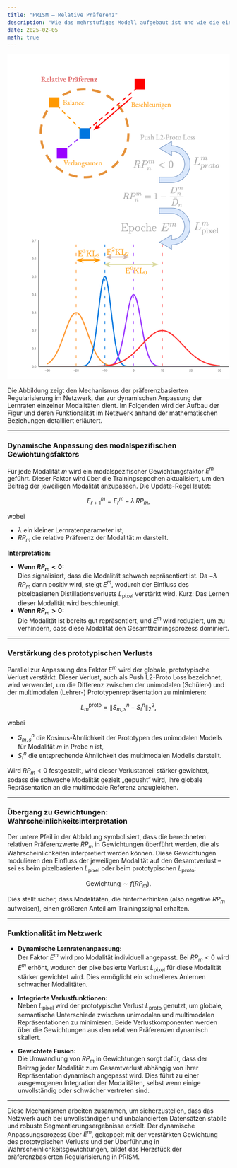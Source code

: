 ```yaml
---
title: "PRISM – Relative Präferenz"
description: "Wie das mehrstufiges Modell aufgebaut ist und wie die einzelnen Teile ineinandergreifen."
date: 2025-02-05
math: true
---
```


![Relative Präferenz (Figur 1)](https://raw.githubusercontent.com/DavidRutkevich/PRISM-Docs/8d1a65675a64e6fc6c43bad46dfbbf8bb38a8e75/Relative%20Pref(1).svg)

Die Abbildung zeigt den Mechanismus der präferenzbasierten Regularisierung im Netzwerk, der zur dynamischen Anpassung der Lernraten einzelner Modalitäten dient. Im Folgenden wird der Aufbau der Figur und deren Funktionalität im Netzwerk anhand der mathematischen Beziehungen detailliert erläutert.

---

### Dynamische Anpassung des modalspezifischen Gewichtungsfaktors

Für jede Modalität $m$ wird ein modalspezifischer Gewichtungsfaktor $E^m$ geführt. Dieser Faktor wird über die Trainingsepochen aktualisiert, um den Beitrag der jeweiligen Modalität anzupassen. Die Update-Regel lautet:

$$
E^m_{r+1} = E^m_r - \lambda \, RP_m,
$$

wobei
- $\lambda$ ein kleiner Lernratenparameter ist,
- $RP_m$ die relative Präferenz der Modalität $m$ darstellt.

**Interpretation:**
- **Wenn $RP_m < 0$:**  
  Dies signalisiert, dass die Modalität schwach repräsentiert ist. Da $-\lambda \, RP_m$ dann positiv wird, steigt $E^m$, wodurch der Einfluss des pixelbasierten Distillationsverlusts $L_{\text{pixel}}$ verstärkt wird. Kurz: Das Lernen dieser Modalität wird beschleunigt.
- **Wenn $RP_m > 0$:**  
  Die Modalität ist bereits gut repräsentiert, und $E^m$ wird reduziert, um zu verhindern, dass diese Modalität den Gesamttrainingsprozess dominiert.

---

### Verstärkung des prototypischen Verlusts

Parallel zur Anpassung des Faktor $E^m$ wird der globale, prototypische Verlust verstärkt. Dieser Verlust, auch als Push L2-Proto Loss bezeichnet, wird verwendet, um die Differenz zwischen der unimodalen (Schüler-) und der multimodalen (Lehrer-) Prototypenrepräsentation zu minimieren:

$$
L_{m}^{\text{proto}} = \left\| S_{m,s}^{n} - S_{t}^{n} \right\|_2^2,
$$

wobei
- $S_{m,s}^{n}$ die Kosinus-Ähnlichkeit der Prototypen des unimodalen Modells für Modalität $m$ in Probe $n$ ist,
- $S_{t}^{n}$ die entsprechende Ähnlichkeit des multimodalen Modells darstellt.

Wird $RP_m < 0$ festgestellt, wird dieser Verlustanteil stärker gewichtet, sodass die schwache Modalität gezielt „gepusht“ wird, ihre globale Repräsentation an die multimodale Referenz anzugleichen.

---

### Übergang zu Gewichtungen: Wahrscheinlichkeitsinterpretation

Der untere Pfeil in der Abbildung symbolisiert, dass die berechneten relativen Präferenzwerte $RP_m$ in Gewichtungen überführt werden, die als Wahrscheinlichkeiten interpretiert werden können. Diese Gewichtungen modulieren den Einfluss der jeweiligen Modalität auf den Gesamtverlust – sei es beim pixelbasierten $L_{\text{pixel}}$ oder beim prototypischen $L_{\text{proto}}$:

$$
\text{Gewichtung} \sim f(RP_m).
$$

Dies stellt sicher, dass Modalitäten, die hinterherhinken (also negative $RP_m$ aufweisen), einen größeren Anteil am Trainingssignal erhalten.

---

### Funktionalität im Netzwerk

- **Dynamische Lernratenanpassung:**  
  Der Faktor $E^m$ wird pro Modalität individuell angepasst. Bei $RP_m < 0$ wird $E^m$ erhöht, wodurch der pixelbasierte Verlust $L_{\text{pixel}}$ für diese Modalität stärker gewichtet wird. Dies ermöglicht ein schnelleres Anlernen schwacher Modalitäten.

- **Integrierte Verlustfunktionen:**  
  Neben $L_{\text{pixel}}$ wird der prototypische Verlust $L_{\text{proto}}$ genutzt, um globale, semantische Unterschiede zwischen unimodalen und multimodalen Repräsentationen zu minimieren. Beide Verlustkomponenten werden über die Gewichtungen aus den relativen Präferenzen dynamisch skaliert.

- **Gewichtete Fusion:**  
  Die Umwandlung von $RP_m$ in Gewichtungen sorgt dafür, dass der Beitrag jeder Modalität zum Gesamtverlust abhängig von ihrer Repräsentation dynamisch angepasst wird. Dies führt zu einer ausgewogenen Integration der Modalitäten, selbst wenn einige unvollständig oder schwächer vertreten sind.

---

Diese Mechanismen arbeiten zusammen, um sicherzustellen, dass das Netzwerk auch bei unvollständigen und unbalancierten Datensätzen stabile und robuste Segmentierungsergebnisse erzielt. Der dynamische Anpassungsprozess über $E^m$, gekoppelt mit der verstärkten Gewichtung des prototypischen Verlusts und der Überführung in Wahrscheinlichkeitsgewichtungen, bildet das Herzstück der präferenzbasierten Regularisierung in PRISM.
